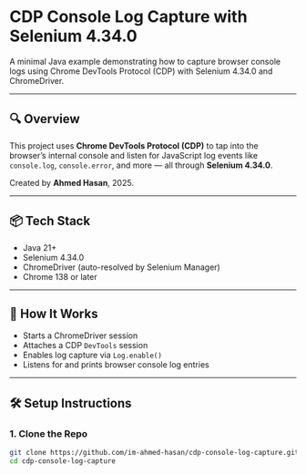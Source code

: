 # CDP Console Log Capture with Selenium 4.34.0

A minimal Java example demonstrating how to capture browser console logs using Chrome DevTools Protocol (CDP) with Selenium 4.34.0 and ChromeDriver.

---

## 🔍 Overview

This project uses **Chrome DevTools Protocol (CDP)** to tap into the browser’s internal console and listen for JavaScript log events like `console.log`, `console.error`, and more — all through **Selenium 4.34.0**.

Created by **Ahmed Hasan**, 2025.

---

## 📦 Tech Stack

- Java 21+
- Selenium 4.34.0
- ChromeDriver (auto-resolved by Selenium Manager)
- Chrome 138 or later

---

## 🚀 How It Works

- Starts a ChromeDriver session
- Attaches a CDP `DevTools` session
- Enables log capture via `Log.enable()`
- Listens for and prints browser console log entries

---

## 🛠️ Setup Instructions

### 1. Clone the Repo

```bash
git clone https://github.com/im-ahmed-hasan/cdp-console-log-capture.git
cd cdp-console-log-capture


